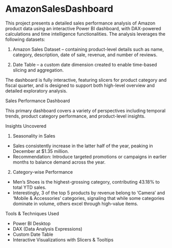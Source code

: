 # AmazonSalesDashboard

This project presents a detailed sales performance analysis of Amazon product data using an interactive Power BI dashboard, with DAX-powered calculations and time intelligence functionalities. The analysis leverages the following datasets:

1. Amazon Sales Dataset – containing product-level details such as name, category, description, date of sale, revenue, and number of reviews.

2. Date Table – a custom date dimension created to enable time-based slicing and aggregation.

The dashboard is fully interactive, featuring slicers for product category and fiscal quarter, and is designed to support both high-level overview and detailed exploratory analysis.

Sales Performance Dashboard

This primary dashboard covers a variety of perspectives including temporal trends, product category performance, and product-level insights.

Insights Uncovered

1. Seasonality in Sales
* Sales consistently increase in the latter half of the year, peaking in December at $1.35 million.
* Recommendation: Introduce targeted promotions or campaigns in earlier months to balance demand across the year.

2. Category-wise Performance
* Men’s Shoes is the highest-grossing category, contributing 43.18% to total YTD sales.
* Interestingly, 3 of the top 5 products by revenue belong to ‘Camera’ and ‘Mobile & Accessories’ categories, signaling that while some categories dominate in volume, others excel through high-value items.

Tools & Techniques Used

* Power BI Desktop
* DAX (Data Analysis Expressions)
* Custom Date Table
* Interactive Visualizations with Slicers & Tooltips
